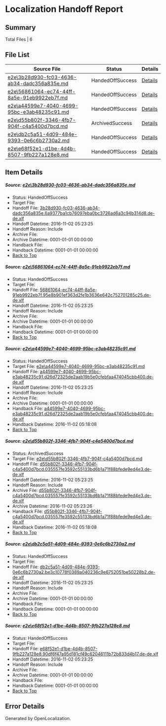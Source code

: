 # <a name='report-top'></a> Localization Handoff Report

## Summary
 Total Files | 6

## File List
 Source File | Status | Details 
 ----------- | ------ | ------- 
 [e2e\3b28d930-fc03-4636-ab34-dadc356a835e.md](https://github.com/OpenLocalizationTestOrg/ol-test0/blob/d25bf50dc09b25b72e3c0e17398b3b0932892175/e2e/3b28d930-fc03-4636-ab34-dadc356a835e.md) | HandedOffSuccess | [Details](#7e206f210041484038303bf04c6bc755b5009ab01)
 [e2e\56861064-ec74-44ff-8a5e-91eb9922eb7f.md](https://github.com/OpenLocalizationTestOrg/ol-test0/blob/fba397ad9eac71b1e52d0413440a827c66da8a22/e2e/56861064-ec74-44ff-8a5e-91eb9922eb7f.md) | HandedOffSuccess | [Details](#71588eab07d57a15e2b3a00e83b21052c671f1bc2)
 [e2e\a44599e7-4040-4699-95bc-e3ab48235c91.md](https://github.com/OpenLocalizationTestOrg/ol-test0/blob/bc90dc50159feed881f0961d1a7dea995005bb7c/e2e/a44599e7-4040-4699-95bc-e3ab48235c91.md) | HandedOffSuccess | [Details](#855494017b5ca496e90cf08bbd20bf64ee93ef5e4)
 [e2e\d55b802f-3346-4fb7-904f-c4a5400d7bcd.md](https://github.com/OpenLocalizationTestOrg/ol-test0/blob/19359c72d7d05967dd2186bb1a8bd89be9462f40/e2e/d55b802f-3346-4fb7-904f-c4a5400d7bcd.md) | ArchivedSuccess | [Details](#d6dbfba9ab5728a57c13b1a15bf9f15676228eef5)
 [e2e\db2c5a51-4d09-484e-9393-0e6c6b2730a2.md](https://github.com/OpenLocalizationTestOrg/ol-test0/blob/f62b20a4105636146e014215a51ceb1b727cdb17/e2e/db2c5a51-4d09-484e-9393-0e6c6b2730a2.md) | HandedOffSuccess | [Details](#1de8eeb1df6105c69e43fa569b9f3f073756ae626)
 [e2e\e68f52e1-d1be-4d4b-8507-9fb227a128e8.md](https://github.com/OpenLocalizationTestOrg/ol-test0/blob/c3180f2366d2ba1972207f66c926ca9dd4e53138/e2e/e68f52e1-d1be-4d4b-8507-9fb227a128e8.md) | HandedOffSuccess | [Details](#d5e1c42aa6414d219f2faf87ad34088104a7d9507)

## Item Details
##### <a name='7e206f210041484038303bf04c6bc755b5009ab01'></a> Source: [e2e\3b28d930-fc03-4636-ab34-dadc356a835e.md](https://github.com/OpenLocalizationTestOrg/ol-test0/blob/d25bf50dc09b25b72e3c0e17398b3b0932892175/e2e/3b28d930-fc03-4636-ab34-dadc356a835e.md)
* Status: HandedOffSuccess
* Target File: 
* Handoff File: [3b28d930-fc03-4636-ab34-dadc356a835e.6a9377ba1cb76097eba0bc3726ad6a3c94b314d8.de-de.xlf](https://github.com/OpenLocalizationTestOrg/ol-test0-handoff/blob/42bbdd56db208a3e304670321c4d56767cdbc7df/ol-handoff/OpenLocalizationTestOrg/ol-test0-dede/yufeih/ht/3b28d930-fc03-4636-ab34-dadc356a835e.6a9377ba1cb76097eba0bc3726ad6a3c94b314d8.de-de.xlf)
* Handoff Datetime: 2016-11-02 05:23:25
* Handoff Reason: Include
* Archive File: 
* Archive Datetime: 0001-01-01 00:00:00
* Handback File: 
* Handback Datetime: 0001-01-01 00:00:00
* [Back to Top](#report-top)

##### <a name='71588eab07d57a15e2b3a00e83b21052c671f1bc2'></a> Source: [e2e\56861064-ec74-44ff-8a5e-91eb9922eb7f.md](https://github.com/OpenLocalizationTestOrg/ol-test0/blob/fba397ad9eac71b1e52d0413440a827c66da8a22/e2e/56861064-ec74-44ff-8a5e-91eb9922eb7f.md)
* Status: HandedOffSuccess
* Target File: 
* Handoff File: [56861064-ec74-44ff-8a5e-91eb9922eb7f.95e8b901ef363d2fe1b3636e642c752701285c25.de-de.xlf](https://github.com/OpenLocalizationTestOrg/ol-test0-handoff/blob/42bbdd56db208a3e304670321c4d56767cdbc7df/ol-handoff/OpenLocalizationTestOrg/ol-test0-dede/yufeih/ht/56861064-ec74-44ff-8a5e-91eb9922eb7f.95e8b901ef363d2fe1b3636e642c752701285c25.de-de.xlf)
* Handoff Datetime: 2016-11-02 05:23:25
* Handoff Reason: Include
* Archive File: 
* Archive Datetime: 0001-01-01 00:00:00
* Handback File: 
* Handback Datetime: 0001-01-01 00:00:00
* [Back to Top](#report-top)

##### <a name='855494017b5ca496e90cf08bbd20bf64ee93ef5e4'></a> Source: [e2e\a44599e7-4040-4699-95bc-e3ab48235c91.md](https://github.com/OpenLocalizationTestOrg/ol-test0/blob/bc90dc50159feed881f0961d1a7dea995005bb7c/e2e/a44599e7-4040-4699-95bc-e3ab48235c91.md)
* Status: HandedOffSuccess
* Target File: [e2e\a44599e7-4040-4699-95bc-e3ab48235c91.md](https://github.com/OpenLocalizationTestOrg/ol-test0-dede/blob/b927ba0a1b0947c732fc45a683f3a9fc732c1061/e2e/a44599e7-4040-4699-95bc-e3ab48235c91.md)
* Handoff File: [a44599e7-4040-4699-95bc-e3ab48235c91.d26d72325de2aab19b5e0cfebfaa474045cbb400.de-de.xlf](https://github.com/OpenLocalizationTestOrg/ol-test0-handoff/blob/42bbdd56db208a3e304670321c4d56767cdbc7df/ol-handoff/OpenLocalizationTestOrg/ol-test0-dede/yufeih/ht/a44599e7-4040-4699-95bc-e3ab48235c91.d26d72325de2aab19b5e0cfebfaa474045cbb400.de-de.xlf)
* Handoff Datetime: 2016-11-02 05:23:25
* Handoff Reason: Include
* Archive File: 
* Archive Datetime: 0001-01-01 00:00:00
* Handback File: [a44599e7-4040-4699-95bc-e3ab48235c91.d26d72325de2aab19b5e0cfebfaa474045cbb400.de-de.xlf](https://github.com/OpenLocalizationTestOrg/ol-test0-handback/blob/9b44833ea5d9ea51288ab30348a7c429c612560c/ol-handback/OpenLocalizationTestOrg/ol-test0-dede/yufeih/mt/a44599e7-4040-4699-95bc-e3ab48235c91.d26d72325de2aab19b5e0cfebfaa474045cbb400.de-de.xlf)
* Handback Datetime: 2016-11-02 05:18:08
* [Back to Top](#report-top)

##### <a name='d6dbfba9ab5728a57c13b1a15bf9f15676228eef5'></a> Source: [e2e\d55b802f-3346-4fb7-904f-c4a5400d7bcd.md](https://github.com/OpenLocalizationTestOrg/ol-test0/blob/19359c72d7d05967dd2186bb1a8bd89be9462f40/e2e/d55b802f-3346-4fb7-904f-c4a5400d7bcd.md)
* Status: ArchivedSuccess
* Target File: [e2e\d55b802f-3346-4fb7-904f-c4a5400d7bcd.md](https://github.com/OpenLocalizationTestOrg/ol-test0-dede/blob/b927ba0a1b0947c732fc45a683f3a9fc732c1061/e2e/d55b802f-3346-4fb7-904f-c4a5400d7bcd.md)
* Handoff File: [d55b802f-3346-4fb7-904f-c4a5400d7bcd.035557fe3592c55133bd6b1a71f88bfede9ed4e3.de-de.xlf](https://github.com/OpenLocalizationTestOrg/ol-test0-handoff/blob/42bbdd56db208a3e304670321c4d56767cdbc7df/ol-handoff/OpenLocalizationTestOrg/ol-test0-dede/yufeih/ht/d55b802f-3346-4fb7-904f-c4a5400d7bcd.035557fe3592c55133bd6b1a71f88bfede9ed4e3.de-de.xlf)
* Handoff Datetime: 2016-11-02 05:23:25
* Handoff Reason: Include
* Archive File: [d55b802f-3346-4fb7-904f-c4a5400d7bcd.035557fe3592c55133bd6b1a71f88bfede9ed4e3.de-de.xlf](https://github.com/OpenLocalizationTestOrg/ol-test0-handoff/blob/a5dad263b4160ffba594c8177ec23e41e36cabac/ol-archive/OpenLocalizationTestOrg/ol-test0-dede/yufeih/ht/d55b802f-3346-4fb7-904f-c4a5400d7bcd.035557fe3592c55133bd6b1a71f88bfede9ed4e3.de-de.xlf)
* Archive Datetime: 2016-11-02 05:23:26
* Handback File: [d55b802f-3346-4fb7-904f-c4a5400d7bcd.035557fe3592c55133bd6b1a71f88bfede9ed4e3.de-de.xlf](https://github.com/OpenLocalizationTestOrg/ol-test0-handback/blob/9b44833ea5d9ea51288ab30348a7c429c612560c/ol-handback/OpenLocalizationTestOrg/ol-test0-dede/yufeih/mt/d55b802f-3346-4fb7-904f-c4a5400d7bcd.035557fe3592c55133bd6b1a71f88bfede9ed4e3.de-de.xlf)
* Handback Datetime: 2016-11-02 05:18:08
* [Back to Top](#report-top)

##### <a name='1de8eeb1df6105c69e43fa569b9f3f073756ae626'></a> Source: [e2e\db2c5a51-4d09-484e-9393-0e6c6b2730a2.md](https://github.com/OpenLocalizationTestOrg/ol-test0/blob/f62b20a4105636146e014215a51ceb1b727cdb17/e2e/db2c5a51-4d09-484e-9393-0e6c6b2730a2.md)
* Status: HandedOffSuccess
* Target File: 
* Handoff File: [db2c5a51-4d09-484e-9393-0e6c6b2730a2.be3c10778f0389a040236c9e6752051be50228b2.de-de.xlf](https://github.com/OpenLocalizationTestOrg/ol-test0-handoff/blob/42bbdd56db208a3e304670321c4d56767cdbc7df/ol-handoff/OpenLocalizationTestOrg/ol-test0-dede/yufeih/ht/db2c5a51-4d09-484e-9393-0e6c6b2730a2.be3c10778f0389a040236c9e6752051be50228b2.de-de.xlf)
* Handoff Datetime: 2016-11-02 05:23:25
* Handoff Reason: Include
* Archive File: 
* Archive Datetime: 0001-01-01 00:00:00
* Handback File: 
* Handback Datetime: 0001-01-01 00:00:00
* [Back to Top](#report-top)

##### <a name='d5e1c42aa6414d219f2faf87ad34088104a7d9507'></a> Source: [e2e\e68f52e1-d1be-4d4b-8507-9fb227a128e8.md](https://github.com/OpenLocalizationTestOrg/ol-test0/blob/c3180f2366d2ba1972207f66c926ca9dd4e53138/e2e/e68f52e1-d1be-4d4b-8507-9fb227a128e8.md)
* Status: HandedOffSuccess
* Target File: 
* Handoff File: [e68f52e1-d1be-4d4b-8507-9fb227a128e8.90df6f47a95d181cf49c62046111b72b833d4b17.de-de.xlf](https://github.com/OpenLocalizationTestOrg/ol-test0-handoff/blob/42bbdd56db208a3e304670321c4d56767cdbc7df/ol-handoff/OpenLocalizationTestOrg/ol-test0-dede/yufeih/ht/e68f52e1-d1be-4d4b-8507-9fb227a128e8.90df6f47a95d181cf49c62046111b72b833d4b17.de-de.xlf)
* Handoff Datetime: 2016-11-02 05:23:25
* Handoff Reason: Include
* Archive File: 
* Archive Datetime: 0001-01-01 00:00:00
* Handback File: 
* Handback Datetime: 0001-01-01 00:00:00
* [Back to Top](#report-top)


## Error Details

Generated by OpenLocalization.
